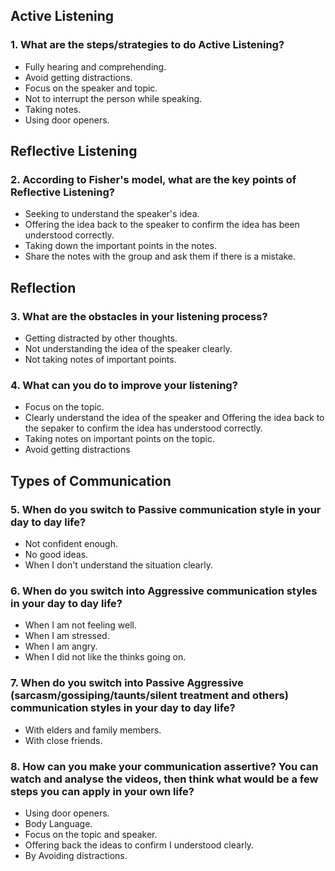 ## Active Listening

### 1. What are the steps/strategies to do Active Listening? 

- Fully hearing and comprehending.
- Avoid getting distractions.
- Focus on the speaker and topic.
- Not to interrupt the person while speaking.
- Taking notes.
- Using door openers.

## Reflective Listening

### 2. According to Fisher's model, what are the key points of Reflective Listening?

- Seeking to understand the speaker's idea.
- Offering the idea back to the speaker to confirm the idea has been understood correctly.
- Taking down the important points in the notes.
- Share the notes with the group and ask them if there is a mistake.

## Reflection

### 3. What are the obstacles in your listening process?

- Getting distracted by other thoughts.
- Not understanding the idea of the speaker clearly.
- Not taking notes of important points.

### 4. What can you do to improve your listening?

- Focus on the topic.
- Clearly understand the idea of the speaker and Offering the idea back to the sepaker to confirm the idea has understood correctly.
- Taking notes on important points on the topic.
- Avoid getting distractions


## Types of Communication

### 5. When do you switch to Passive communication style in your day to day life?

- Not confident enough.
- No good ideas.
- When I don't understand the situation clearly.


### 6. When do you switch into Aggressive communication styles in your day to day life?

- When I am not feeling well.
- When I am stressed.
- When I am angry.
- When I did not like the thinks going on.

### 7. When do you switch into Passive Aggressive (sarcasm/gossiping/taunts/silent treatment and others) communication styles in your day to day life?


- With elders and family members.
- With close friends.

### 8. How can you make your communication assertive? You can watch and analyse the  videos, then think what would be a few steps you can apply in your own life?

- Using door openers.
- Body Language.
- Focus on the topic and speaker.
- Offering back the ideas to confirm I understood clearly.
- By Avoiding distractions.





